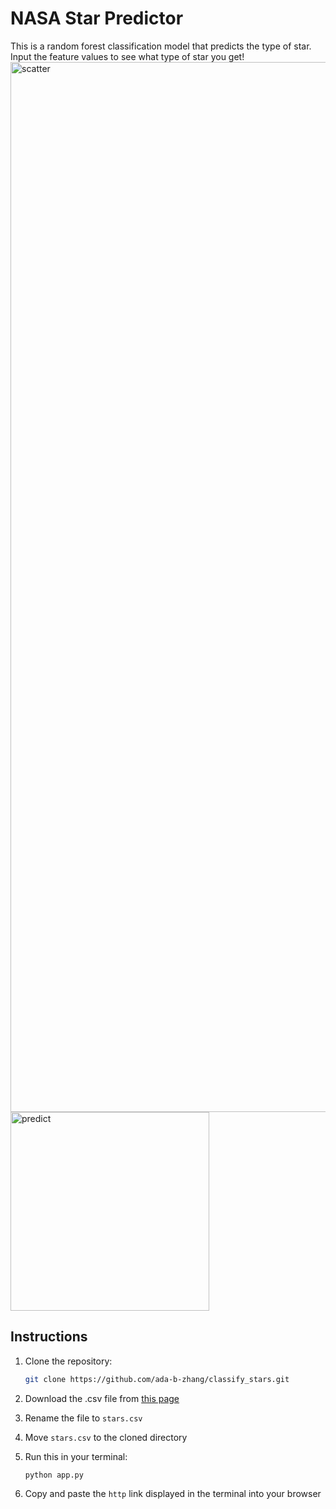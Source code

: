 # NASA Star Predictor
This is a random forest classification model that predicts the type of star. Input the feature values to see what type of star you get!
<img width="1680" alt="scatter" src="https://github.com/user-attachments/assets/87eb2d31-c3e8-44fd-9e30-a6b7ffe6ccba" />
<img width="318" alt="predict" src="https://github.com/user-attachments/assets/5e841439-d42a-48d5-8784-69b8b59158fc" />


## Instructions
1. Clone the repository:
   ```bash
   git clone https://github.com/ada-b-zhang/classify_stars.git
   ```

2. Download the .csv file from [this page](https://www.kaggle.com/datasets/brsdincer/star-type-classification)
3. Rename the file to `stars.csv`
4. Move `stars.csv` to the cloned directory
5. Run this in your terminal:
   ```
   python app.py
   ```
6. Copy and paste the `http` link displayed in the terminal into your browser
